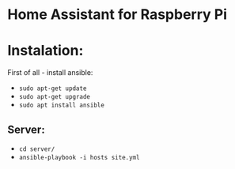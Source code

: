 # Home Assistant for Raspberry Pi

# Instalation:
First of all - install ansible:
* `sudo apt-get update`
* `sudo apt-get upgrade`
* `sudo apt install ansible`

## Server:
* `cd server/`
* `ansible-playbook -i hosts site.yml`

